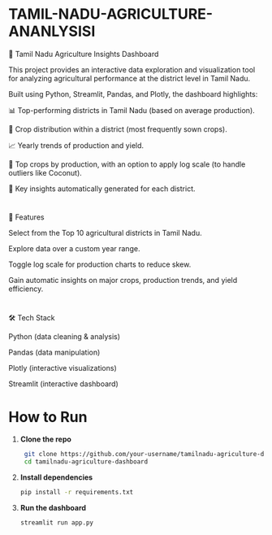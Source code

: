 # TAMIL-NADU-AGRICULTURE-ANANLYSISI
🌾 Tamil Nadu Agriculture Insights Dashboard

This project provides an interactive data exploration and visualization tool for analyzing agricultural performance at the district level in Tamil Nadu.

Built using Python, Streamlit, Pandas, and Plotly, the dashboard highlights:

📊 Top-performing districts in Tamil Nadu (based on average production).

🌱 Crop distribution within a district (most frequently sown crops).

📈 Yearly trends of production and yield.

🌾 Top crops by production, with an option to apply log scale (to handle outliers like Coconut).

🔎 Key insights automatically generated for each district.


#
🚀 Features

Select from the Top 10 agricultural districts in Tamil Nadu.

Explore data over a custom year range.

Toggle log scale for production charts to reduce skew.

Gain automatic insights on major crops, production trends, and yield efficiency.

#

🛠️ Tech Stack

Python (data cleaning & analysis)

Pandas (data manipulation)

Plotly (interactive visualizations)

Streamlit (interactive dashboard)
#


# How to Run

1. **Clone the repo**
   ```bash
    git clone https://github.com/your-username/tamilnadu-agriculture-dashboard.git
    cd tamilnadu-agriculture-dashboard

2. **Install dependencies**
   ```bash
   pip install -r requirements.txt

3. **Run the dashboard**
   ```bash
   streamlit run app.py

